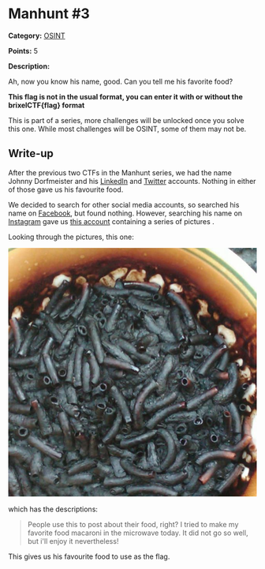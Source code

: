 # Manhunt #3
**Category:** [OSINT](../README.md)

**Points:** 5

**Description:**

Ah, now you know his name, good. Can you tell me his favorite food?

**This flag is not in the usual format, you can enter it with or without the brixelCTF{flag} format**

This is part of a series, more challenges will be unlocked once you solve this one. While most challenges will be OSINT, some of them may not be.

## Write-up
After the previous two CTFs in the Manhunt series, we had the name Johnny Dorfmeister and his [LinkedIn](https://www.linkedin.com/in/johnny-dorfmeister-1135a6179/) and [Twitter](https://twitter.com/johnnydorfmeis1) accounts. Nothing in either of those gave us his favourite food.

We decided to search for other social media accounts, so searched his name on [Facebook](https://www.facebook.com/), but found nothing. However, searching his name on [Instagram](https://www.instagram.com/) gave us [this account](https://www.instagram.com/johnnydorfmeister/) containing a series of pictures .

Looking through the pictures, this one:

![Macaroni](burnt_macaroni.jpg)

which has the descriptions:
> People use this to post about their food, right? I tried to make my favorite food macaroni in the microwave today. It did not go so well, but i'll enjoy it nevertheless!

This gives us his favourite food to use as the flag.
